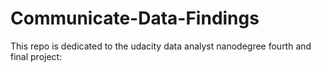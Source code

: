 # Communicate-Data-Findings
This repo is dedicated to the udacity data analyst nanodegree fourth and final project:
